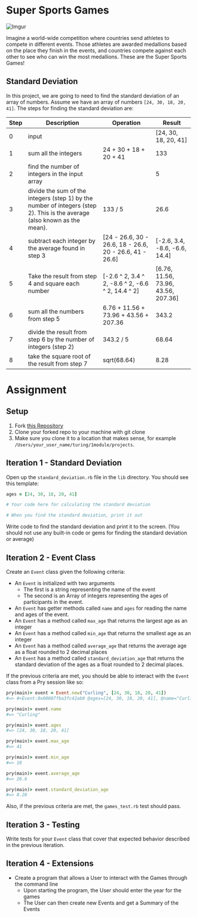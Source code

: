 # Super Sports Games

![Imgur](https://i.imgur.com/wwM9IQe.png)

Imagine a world-wide competition where countries send athletes to compete in different events. Those athletes are awarded medallions based on the place they finish in the events, and countries compete against each other to see who can win the most medallions. These are the Super Sports Games!

## Standard Deviation

In this project, we are going to need to find the standard deviation of an array of numbers. Assume we have an array of numbers `[24, 30, 18, 20, 41]`. The steps for finding the standard deviation are:

Step | Description | Operation | Result
--- | --- | ---- | ---
0 | input | | [24, 30, 18, 20, 41]
1 | sum all the integers | 24 + 30 + 18 + 20 + 41 | 133
2 | find the number of integers in the input array | | 5 |
3 | divide the sum of the integers (step 1) by the number of integers (step 2). This is the average (also known as the mean). | 133 / 5 | 26.6
4 | subtract each integer by the average found in step 3 | [24 - 26.6, 30 - 26.6, 18 - 26.6, 20 - 26.6, 41 - 26.6] | [-2.6, 3.4, -8.6, -6.6, 14.4]
5 | Take the result from step 4 and square each number | [-2.6 ^ 2, 3.4 ^ 2, -8.6 ^ 2, -6.6 ^ 2, 14.4 ^ 2] | [6.76, 11.56, 73.96, 43.56, 207.36]
6 | sum all the numbers from step 5 | 6.76 + 11.56 + 73.96 + 43.56 + 207.36 | 343.2
7 | divide the result from step 6 by the number of integers (step 2) | 343.2 / 5 | 68.64
8 | take the square root of the result from step 7 | sqrt(68.64) | 8.28

# Assignment

## Setup

1. Fork [this Repository](https://github.com/turingschool-examples/generic_super_sports_games)
1. Clone your forked repo to your machine with git clone <ssh key for your repo>
  1. Make sure you clone it to a location that makes sense, for example `/Users/your_user_name/turing/1module/projects`.

## Iteration 1 - Standard Deviation

Open up the `standard_deviation.rb` file in the `lib` directory. You should see this template:

```ruby
ages = [24, 30, 18, 20, 41]

# Your code here for calculating the standard deviation

# When you find the standard deviation, print it out
```

Write code to find the standard deviation and print it to the screen. (You should not use any built-in code or gems for finding the standard deviation or average)

## Iteration 2 - Event Class

Create an `Event` class given the following criteria:

* An `Event` is initialized with two arguments
  * The first is a string representing the name of the event
  * The second is an Array of integers representing the ages of participants in the event.
* An `Event` has getter methods called `name` and `ages` for reading the name and ages of the event.
* An `Event` has a method called `max_age` that returns the largest age as an integer
* An `Event` has a method called `min_age` that returns the smallest age as an integer
* An `Event` has a method called `average_age` that returns the average age as a float rounded to 2 decimal places
* An `Event` has a method called `standard_deviation_age` that returns the standard deviation of the ages as a float rounded to 2 decimal places.

If the previous criteria are met, you should be able to interact with the `Event` class from a Pry session like so:

```ruby
pry(main)> event = Event.new("Curling", [24, 30, 18, 20, 41])
#=> #<Event:0x00007fba3fc42ab0 @ages=[24, 30, 18, 20, 41], @name="Curling">

pry(main)> event.name
#=> "Curling"

pry(main)> event.ages
#=> [24, 30, 18, 20, 41]

pry(main)> event.max_age
#=> 41

pry(main)> event.min_age
#=> 18

pry(main)> event.average_age
#=> 26.6

pry(main)> event.standard_deviation_age
#=> 8.28
```

Also, if the previous criteria are met, the `games_test.rb` test should pass.

## Iteration 3 - Testing

Write tests for your `Event` class that cover that expected behavior described in the previous iteration.

## Iteration 4 - Extensions

* Create a program that allows a User to interact with the Games through the command line
  * Upon starting the program, the User should enter the year for the games
  * The User can then create new Events and get a Summary of the Events
